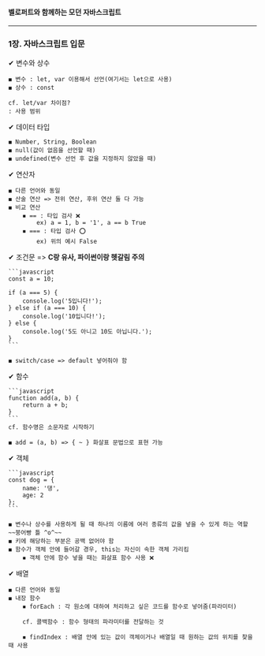 #### 벨로퍼트와 함께하는 모던 자바스크립트    
---
### 1장. 자바스크립트 입문  
  
✔ 변수와 상수  
  
    ◼ 변수 : let, var 이용해서 선언(여기서는 let으로 사용)  
    ◼ 상수 : const  
      
    cf. let/var 차이점?  
    : 사용 범위  
  
✔ 데이터 타입  
  
    ◼ Number, String, Boolean  
    ◼ null(값이 없음을 선언할 때)  
    ◼ undefined(변수 선언 후 값을 지정하지 않았을 때)  
  
✔ 연산자  
  
    ◼ 다른 언어와 동일  
    ◼ 산술 연산 => 전위 연산, 후위 연산 둘 다 가능  
    ◼ 비교 연산   
        ◾ == : 타입 검사 ❌   
            ex) a = 1, b = '1', a == b True   
        ◾ === : 타입 검사 ⭕   
            ex) 위의 예시 False   
   
✔ 조건문 => **C랑 유사, 파이썬이랑 헷갈림 주의**  
  
    ```javascript  
    const a = 10;  
   
    if (a === 5) {
        console.log('5입니다!');  
    } else if (a === 10) {   
        console.log('10입니다!');   
    } else {   
        console.log('5도 아니고 10도 아닙니다.');   
    }   
    ```   

    ◼ switch/case => default 넣어줘야 함  
      
✔ 함수  
     
    ```javascript  
    function add(a, b) {
        return a + b;
    }
    ```  
    cf. 함수명은 소문자로 시작하기  
      
    ◼ add = (a, b) => { ~ } 화살표 문법으로 표현 가능  
  
✔ 객체  
  
    ```javascript  
    const dog = {
        name: '댕',  
        age: 2
    };  
    ```  
       
    ◼ 변수나 상수를 사용하게 될 때 하나의 이름에 여러 종류의 값을 넣을 수 있게 하는 역할 ~~붕어빵 틀 ^o^~~   
    ◼ 키에 해당하는 부분은 공백 없어야 함
    ◼ 함수가 객체 안에 들어갈 경우, this는 자신이 속한 객체 가리킴    
        ◾ 객체 안에 함수 넣을 때는 화살표 함수 사용 ❌  
   
✔ 배열   
   
    ◼ 다른 언어와 동일
    ◼ 내장 함수
        ◾ forEach : 각 원소에 대하여 처리하고 싶은 코드를 함수로 넣어줌(파라미터)   

        cf. 콜백함수 : 함수 형태의 파라미터를 전달하는 것   
           
        ◾ findIndex : 배열 안에 있는 값이 객체이거나 배열일 때 원하는 값의 위치를 찾을 때 사용   